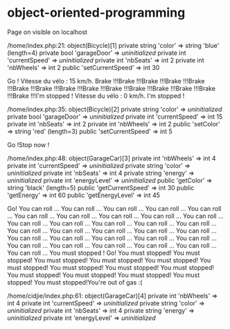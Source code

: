 # object-oriented-programming

Page on visible on localhost

/home/index.php:21:
object(Bicycle)[1]
  private string 'color' => string 'blue' (length=4)
  private bool 'garageDoor' => *uninitialized*
  private int 'currentSpeed' => *uninitialized*
  private int 'nbSeats' => int 2
  private int 'nbWheels' => int 2
  public 'setCurrentSpeed' => int 30

Go !
Vitesse du vélo : 15 km/h.
Brake !!!Brake !!!Brake !!!Brake !!!Brake !!!Brake !!!Brake !!!Brake !!!Brake !!!Brake !!!Brake !!!Brake !!!Brake !!!Brake !!!Brake !!!I'm stopped !
Vitesse du vélo : 0 km/h.
I'm stopped !

/home/index.php:35:
object(Bicycle)[2]
  private string 'color' => *uninitialized*
  private bool 'garageDoor' => *uninitialized*
  private int 'currentSpeed' => int 15
  private int 'nbSeats' => int 2
  private int 'nbWheels' => int 2
  public 'setColor' => string 'red' (length=3)
  public 'setCurrentSpeed' => int 5

Go !Stop now !

/home/index.php:48:
object(GarageCar)[3]
  private int 'nbWheels' => int 4
  private int 'currentSpeed' => *uninitialized*
  private string 'color' => *uninitialized*
  private int 'nbSeats' => int 4
  private string 'energy' => *uninitialized*
  private int 'energyLevel' => *uninitialized*
  public 'getColor' => string 'black' (length=5)
  public 'getCurrentSpeed' => int 30
  public 'getEnergy' => int 60
  public 'getEnergyLevel' => int 45

Go!
You can roll ... You can roll ... You can roll ... You can roll ... You can roll ... You can roll ... You can roll ... You can roll ... You can roll ... You can roll ... You can roll ... You can roll ... You can roll ... You can roll ... You can roll ... You can roll ... You can roll ... You can roll ... You can roll ... You can roll ... You can roll ... You can roll ... You can roll ... You can roll ... You can roll ... You can roll ... You can roll ... You can roll ... You can roll ... You can roll ... You can roll ... You must stopped !
Go!
You must stopped! You must stopped! You must stopped! You must stopped! You must stopped! You must stopped! You must stopped! You must stopped! You must stopped! You must stopped! You must stopped! You must stopped! You must stopped! You must stopped!You're out of gas :(

/home/cidjie/index.php:61:
object(GarageCar)[4]
  private int 'nbWheels' => int 4
  private int 'currentSpeed' => *uninitialized*
  private string 'color' => *uninitialized*
  private int 'nbSeats' => int 4
  private string 'energy' => *uninitialized*
  private int 'energyLevel' => *uninitialized*

